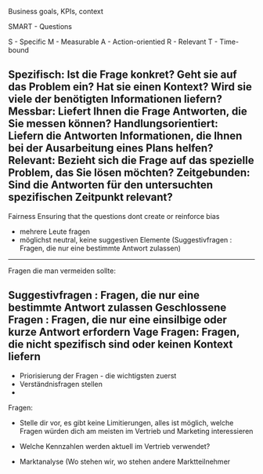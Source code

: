 Business goals, KPIs, context


SMART - Questions

S - Specific 
M - Measurable 
A - Action-orientied
R - Relevant
T - Time-bound

Spezifisch:          Ist die Frage konkret? Geht sie auf das Problem ein? Hat sie einen Kontext? Wird sie viele der benötigten Informationen liefern?
Messbar:             Liefert Ihnen die Frage Antworten, die Sie messen können?
Handlungsorientiert: Liefern die Antworten Informationen, die Ihnen bei der Ausarbeitung eines Plans helfen?
Relevant:            Bezieht sich die Frage auf das spezielle Problem, das Sie lösen möchten?
Zeitgebunden:        Sind die Antworten für den untersuchten spezifischen Zeitpunkt relevant?
------------------------------------------------------------------------------------------------------------------------------------------------------
Fairness 
Ensuring that the questions dont create or reinforce bias
- mehrere Leute fragen
- möglichst neutral, keine suggestiven Elemente (Suggestivfragen : Fragen, die nur eine bestimmte Antwort zulassen)
------------------------------------------------------------------------------------------------------------------------------------------------------
Fragen die man vermeiden sollte: 

Suggestivfragen : Fragen, die nur eine bestimmte Antwort zulassen
Geschlossene Fragen : Fragen, die nur eine einsilbige oder kurze Antwort erfordern
Vage Fragen: Fragen, die nicht spezifisch sind oder keinen Kontext liefern
------------------------------------------------------------------------------------------------------------------------------------------------------
- Priorisierung der Fragen - die wichtigsten zuerst
- Verständnisfragen stellen
- 




Fragen: 
- Stelle dir vor, es gibt keine Limitierungen, alles ist möglich, welche Fragen würden dich am meisten im Vertrieb und Marketing interessieren
- Welche Kennzahlen werden aktuell im Vertrieb verwendet?

- Marktanalyse (Wo stehen wir, wo stehen andere Marktteilnehmer

